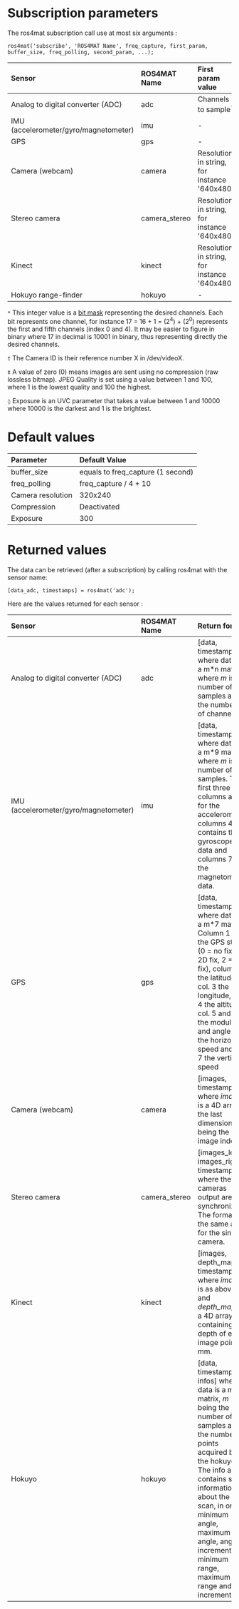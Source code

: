 # Subscription parameters #

The ros4mat subscription call use at most six arguments :
```
ros4mat('subscribe', 'ROS4MAT Name', freq_capture, first_param, buffer_size, freq_polling, second_param, ...);
```

| **Sensor** | **ROS4MAT Name** | **First param value** | **Second param value** | **Third param value** | **Fourth param value** | **Fifth param value** | **Sixth param value** |
|:-----------|:-----------------|:----------------------|:-----------------------|:----------------------|:-----------------------|:----------------------|:----------------------|
| Analog to digital converter (ADC) | adc | Channels to sample<sup>*</sup> | - | - | - | - | - |
| IMU (accelerometer/gyro/magnetometer) | imu | - | - | - | - | - | - |
| GPS | gps | - | - | - | - | - | - |
| Camera (webcam) | camera | Resolution, in string, for instance '640x480' | Camera ID X<sup>†</sup> | JPEG compression quality<sup>‡</sup> | Camera exposure<sup>◊</sup> | - | - |
| Stereo camera | camera\_stereo | Resolution, in string, for instance '640x480' | Camera 1 ID<sup>†</sup> | Camera 2 ID<sup>†</sup> | JPEG compression quality<sup>‡</sup> | Left camera exposure<sup>◊</sup> | Right camera exposure<sup>◊</sup> |
| Kinect | kinect | Resolution, in string, for instance '640x480' | Kinect ID (unsupported) | JPEG compression quality of RGB<sup>‡</sup> | - | - | - |
| Hokuyo range-finder | hokuyo | - | - | - | - | - | - |

`*` This integer value is a [bit mask](http://en.wikipedia.org/wiki/Mask_(computing)) representing the desired channels. Each bit represents one channel, for instance 17 = 16 + 1 = (2<sup>4</sup>) + (2<sup>0</sup>) represents the first and fifth channels (index 0 and 4). It may be easier to figure in binary where 17 in decimal is 10001 in binary, thus representing directly the desired channels.

`†` The Camera ID is their reference number X in /dev/videoX.

`‡` A value of zero (0) means images are sent using no compression (raw lossless bitmap). JPEG Quality is set using a value between 1 and 100, where 1 is the lowest quality and 100 the highest.

`◊` Exposure is an UVC parameter that takes a value between 1 and 10000 where 10000 is the darkest and 1 is the brightest.

# Default values #

| **Parameter** | **Default Value** |
|:--------------|:------------------|
| buffer\_size | equals to freq\_capture (1 second) |
| freq\_polling | freq\_capture / 4 + 10 |
| Camera resolution | 320x240 |
| Compression | Deactivated |
| Exposure | 300 |

# Returned values #

The data can be retrieved (after a subscription) by calling ros4mat with the sensor name:

```
[data_adc, timestamps] = ros4mat('adc');
```

Here are the values returned for each sensor :

| **Sensor** | **ROS4MAT Name** | Return format |
|:-----------|:-----------------|:--------------|
| Analog to digital converter (ADC) | adc | [data, timestamps] where data is a m\*n matrix where _m_ is the number of samples and _n_ the numbers of channels |
| IMU (accelerometer/gyro/magnetometer) | imu | [data, timestamps] where data is a m\*9 matrix where _m_ is the number of samples. The first three columns are for the accelerometer, columns 4-6 contains the gyroscope data and columns 7-9 the magnetometer data. |
| GPS | gps | [data, timestamps] where data is a m\*7 matrix. Column 1 is the GPS state (0 = no fix, 1 = 2D fix, 2 = 3D fix), column 2 the latitude, col. 3 the longitude, col. 4 the altitude, col. 5 and 6 the module and angle of the horizontal speed and col. 7 the vertical speed |
| Camera (webcam) | camera | [images, timestamps] where _images_ is a 4D array, the last dimension being the image index |
| Stereo camera | camera\_stereo | [images\_left, images\_right, timestamps] where the cameras output are synchronized. The format is the same as for the single camera. |
| Kinect | kinect | [images, depth\_map, timestamps] where _images_ is as above and _depth\_map_ is a 4D array containing the depth of every image point in mm. |
| Hokuyo | hokuyo | [data, timestamps, infos] where data is a m\*n matrix, _m_ being the number of samples and _n_ the number of points acquired by the hokuyo. The info array contains some informations about the scan, in order : minimum angle, maximum angle, angle increment, minimum range, maximum range and time increment. |